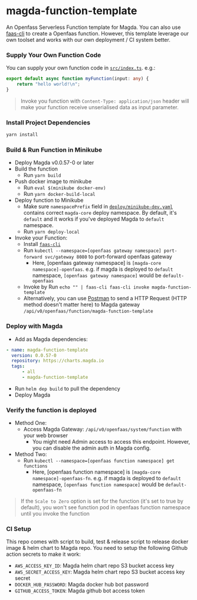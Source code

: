 # magda-function-template

An Openfass Serverless Function template for Magda. You can also use [faas-cli](https://github.com/openfaas/faas-cli) to create a Openfaas function. However, this template leverage our own toolset and works with our own deployment / CI system better.

### Supply Your Own Function Code

You can supply your own function code in [`src/index.ts`](./src/index.ts). e.g.:

```typescript
export default async function myFunction(input: any) {
    return "hello world!\n";
}
```

> Invoke you function with `Content-Type: application/json` header will make your function receive unserialised data as input parameter. 

### Install Project Dependencies

```bash
yarn install
```

### Build & Run Function in Minikube

-   Deploy Magda v0.0.57-0 or later
-   Build the function
    -   Run `yarn build`
-   Push docker image to minikube
    -   Run `eval $(minikube docker-env)`
    -   Run `yarn docker-build-local`
-   Deploy function to Minikube
    -   Make sure `namespacePrefix` field in [`deploy/minikube-dev.yaml`](./deploy/minikube-dev.yaml) contains correct `magda-core` deploy namespace. By default, it's `default` and it works if you've deployed Magda to `default` namespace.
    -   Run `yarn deploy-local`
-   Invoke your Function:
    -   Install [`faas-cli`](https://github.com/openfaas/faas-cli)
    -   Run `kubectl --namespace=[openfaas gateway namespace] port-forward svc/gateway 8080` to port-forward openfaas gateway
        -   Here, [openfaas gateway namespace] is `[magda-core namespace]-openfaas`. e.g. if magda is deployed to `default` namespace, `[openfaas gateway namespace]` would be `default-openfaas`
    -   Invoke by Run `echo "" | faas-cli faas-cli invoke magda-function-template`
    -   Alternatively, you can use [Postman](https://www.postman.com/) to send a HTTP Request (HTTP method doesn't matter here) to Magda gateway `/api/v0/openfaas/function/magda-function-template`

### Deploy with Magda

-   Add as Magda dependencies:

```yaml
- name: magda-function-template
  version: 0.0.57-0
  repository: https://charts.magda.io
  tags:
      - all
      - magda-function-template
```

-   Run `helm dep build` to pull the dependency
-   Deploy Magda

### Verify the function is deployed

-   Method One:
    -   Access Magda Gateway: `/api/v0/openfaas/system/function` with your web browser
        -   You might need Admin access to access this endpoint. However, you can disable the admin auth in Magda config.
-   Method Two:
    -   Run `kubectl --namespace=[openfaas function namespace] get functions`
        -   Here, [openfaas function namespace] is `[magda-core namespace]-openfaas-fn`. e.g. if magda is deployed to `default` namespace, `[openfaas function namespace]` would be `default-openfaas-fn`

> If the `Scale to Zero` option is set for the function (it's set to true by default), you won't see function pod in openfaas function namespace until you invoke the function

### CI Setup

This repo comes with script to build, test & release script to release docker image & helm chart to Magda repo. You need to setup the following Github action secrets to make it work:

-   `AWS_ACCESS_KEY_ID`: Magda helm chart repo S3 bucket access key
-   `AWS_SECRET_ACCESS_KEY`: Magda helm chart repo S3 bucket access key secret
-   `DOCKER_HUB_PASSWORD`: Magda docker hub bot password
-   `GITHUB_ACCESS_TOKEN`: Magda github bot access token

